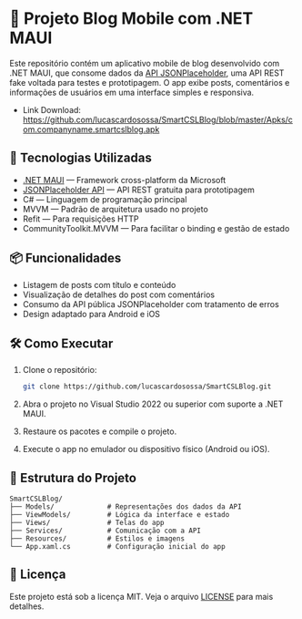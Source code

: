 # 📱 Projeto Blog Mobile com .NET MAUI

Este repositório contém um aplicativo mobile de blog desenvolvido com .NET MAUI, que consome dados da [API JSONPlaceholder](https://jsonplaceholder.typicode.com/), uma API REST fake voltada para testes e prototipagem. O app exibe posts, comentários e informações de usuários em uma interface simples e responsiva.

- Link Download: https://github.com/lucascardosossa/SmartCSLBlog/blob/master/Apks/com.companyname.smartcslblog.apk

## 🚀 Tecnologias Utilizadas

- [.NET MAUI](https://learn.microsoft.com/dotnet/maui/) — Framework cross-platform da Microsoft
- [JSONPlaceholder API](https://jsonplaceholder.typicode.com/) — API REST gratuita para prototipagem
- C# — Linguagem de programação principal
- MVVM — Padrão de arquitetura usado no projeto
- Refit — Para requisições HTTP
- CommunityToolkit.MVVM — Para facilitar o binding e gestão de estado

## 📦 Funcionalidades

- Listagem de posts com título e conteúdo
- Visualização de detalhes do post com comentários
- Consumo da API pública JSONPlaceholder com tratamento de erros
- Design adaptado para Android e iOS

## 🛠️ Como Executar

1. Clone o repositório:
   ```bash
   git clone https://github.com/lucascardosossa/SmartCSLBlog.git
   ```

2. Abra o projeto no Visual Studio 2022 ou superior com suporte a .NET MAUI.

3. Restaure os pacotes e compile o projeto.

4. Execute o app no emulador ou dispositivo físico (Android ou iOS).

## 📂 Estrutura do Projeto

```
SmartCSLBlog/
├── Models/             # Representações dos dados da API
├── ViewModels/         # Lógica da interface e estado
├── Views/              # Telas do app
├── Services/           # Comunicação com a API
├── Resources/          # Estilos e imagens
└── App.xaml.cs         # Configuração inicial do app
```

## 📄 Licença

Este projeto está sob a licença MIT. Veja o arquivo [LICENSE](LICENSE) para mais detalhes.

